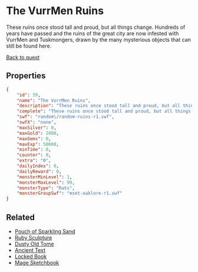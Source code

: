 # The VurrMen Ruins

These ruins once stood tall and proud, but all things change. Hundreds of years have passed and the ruins of the great city are now infested with VurrMen and Tuskmongers, drawn by the many mysterious objects that can still be found here.

[Back to quest](../quests.md)

## Properties

```json
{
    "id": 59,
    "name": "The VurrMen Ruins",
    "description": "These ruins once stood tall and proud, but all things change. Hundreds of years have passed and the ruins of the great city are now infested with VurrMen and Tuskmongers, drawn by the many mysterious objects that can still be found here.",
    "complete": "These ruins once stood tall and proud, but all things change. Hundreds of years have passed and the ruins of the great city are now infested with VurrMen and Tuskmongers, drawn by the many mysterious objects that can still be found here.",
    "swf": "random\/random-ruins-r1.swf",
    "swfX": "none",
    "maxSilver": 0,
    "maxGold": 2000,
    "maxGems": 0,
    "maxExp": 50000,
    "minTime": 0,
    "counter": 0,
    "extra": "0",
    "dailyIndex": 0,
    "dailyReward": 0,
    "monsterMinLevel": 1,
    "monsterMaxLevel": 99,
    "monsterType": "Rats",
    "monsterGroupSwf": "mset-oaklore-r1.swf"
}
```

## Related

- [Pouch of Sparkling Sand](../items/489-pouch-of-sparkling-sand.md)
- [Ruby Sculpture](../items/490-ruby-sculpture.md)
- [Dusty Old Tome](../items/733-dusty-old-tome.md)
- [Ancient Text](../items/734-ancient-text.md)
- [Locked Book](../items/735-locked-book.md)
- [Mage Sketchbook](../items/736-mage-sketchbook.md)

